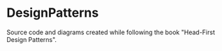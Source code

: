 # DesignPatterns

Source code and diagrams created while following the book "Head-First Design Patterns".
